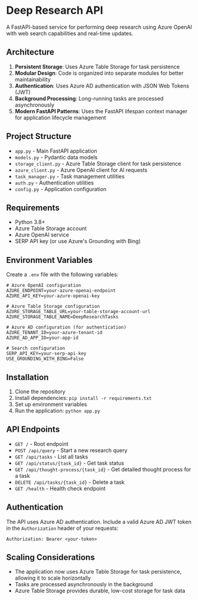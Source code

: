 # Deep Research API

A FastAPI-based service for performing deep research using Azure OpenAI with web search capabilities and real-time updates.

## Architecture

1. **Persistent Storage**: Uses Azure Table Storage for task persistence
2. **Modular Design**: Code is organized into separate modules for better maintainability
3. **Authentication**: Uses Azure AD authentication with JSON Web Tokens (JWT)
4. **Background Processing**: Long-running tasks are processed asynchronously
5. **Modern FastAPI Patterns**: Uses the FastAPI lifespan context manager for application lifecycle management

## Project Structure

- `app.py` - Main FastAPI application
- `models.py` - Pydantic data models
- `storage_client.py` - Azure Table Storage client for task persistence
- `azure_client.py` - Azure OpenAI client for AI requests
- `task_manager.py` - Task management utilities
- `auth.py` - Authentication utilities
- `config.py` - Application configuration

## Requirements

- Python 3.8+
- Azure Table Storage account
- Azure OpenAI service
- SERP API key (or use Azure's Grounding with Bing)

## Environment Variables

Create a `.env` file with the following variables:

```
# Azure OpenAI configuration
AZURE_ENDPOINT=your-azure-openai-endpoint
AZURE_API_KEY=your-azure-openai-key

# Azure Table Storage configuration
AZURE_STORAGE_TABLE_URL=your-table-storage-account-url
AZURE_STORAGE_TABLE_NAME=DeepResearchTasks

# Azure AD configuration (for authentication)
AZURE_TENANT_ID=your-azure-tenant-id
AZURE_AD_APP_ID=your-app-id

# Search configuration
SERP_API_KEY=your-serp-api-key
USE_GROUNDING_WITH_BING=False
```

## Installation

1. Clone the repository
2. Install dependencies: `pip install -r requirements.txt`
3. Set up environment variables
4. Run the application: `python app.py`

## API Endpoints

- `GET /` - Root endpoint
- `POST /api/query` - Start a new research query
- `GET /api/tasks` - List all tasks
- `GET /api/status/{task_id}` - Get task status
- `GET /api/thought-process/{task_id}` - Get detailed thought process for a task
- `DELETE /api/tasks/{task_id}` - Delete a task
- `GET /health` - Health check endpoint

## Authentication

The API uses Azure AD authentication. Include a valid Azure AD JWT token in the `Authorization` header of your requests:

```
Authorization: Bearer <your-token>
```

## Scaling Considerations

- The application now uses Azure Table Storage for task persistence, allowing it to scale horizontally
- Tasks are processed asynchronously in the background
- Azure Table Storage provides durable, low-cost storage for task data